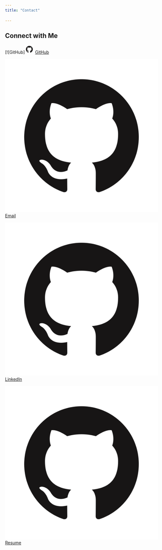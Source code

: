 ```yaml
---
title: "Contact"

---
```


## Connect with Me

[![GitHub][<img src="./image1.png" alt="GitHub" height="30" width="30">](https://github.com/mounikapadala11) [GitHub](https://github.com/mounikapadala11)

[![Email](./image1.png)](mailto:mpadala@ucsd.edu) [Email](mailto:mpadala@ucsd.edu)

[![LinkedIn](./image1.png)](https://www.linkedin.com/in/mounika-padala-ucsd/) [LinkedIn](https://www.linkedin.com/in/mounika-padala-ucsd/)

[![Resume](./image1.png)](https://drive.google.com/file/d/1tE5Sqnjr0KMEQmY49SfuXRK0_Q4mz7-a/view?usp=sharing) [Resume](https://drive.google.com/file/d/1tE5Sqnjr0KMEQmY49SfuXRK0_Q4mz7-a/view?usp=sharing)
